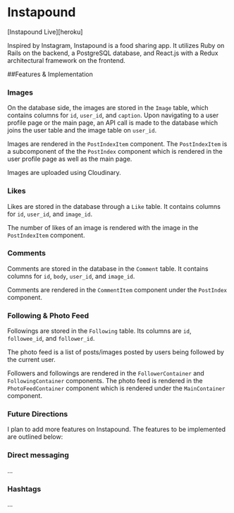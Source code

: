 # Instapound

[Instapound Live][heroku]

Inspired by Instagram, Instapound is a food sharing app.  It utilizes Ruby on Rails on the backend, a PostgreSQL database, and React.js with a Redux architectural framework on the frontend.

##Features & Implementation

### Images

On the database side, the images are stored in the `Image` table, which contains columns for `id`, `user_id`, and `caption`. Upon navigating to a user profile page or the main page, an API call is made to the database which joins the user table and the image table on `user_id`.

Images are rendered in the `PostIndexItem` component.  The `PostIndexItem` is a subcomponent of the the `PostIndex` component which is rendered in the user profile page as well as the main page.

Images are uploaded using Cloudinary.

### Likes
Likes are stored in the database through a `Like` table.  It contains columns for `id`, `user_id`, and `image_id`.

The number of likes of an image is rendered with the image in the `PostIndexItem` component.

### Comments
Comments are stored in the database in the `Comment` table.  It contains columns for `id`, `body`, `user_id`, and `image_id`.

Comments are rendered in the `CommentItem` component under the `PostIndex` component.


### Following & Photo Feed
Followings are stored in the `Following` table.  Its columns are `id`, `followee_id`, and `follower_id`.

The photo feed is a list of posts/images posted by users being followed by the current user.

Followers and followings are rendered in the `FollowerContainer` and `FollowingContainer` components.  The photo feed is rendered in the `PhotoFeedContainer` component which is rendered under the `MainContainer` component.

### Future Directions

I plan to add more features on Instapound.  The features to be implemented are outlined below:

### Direct messaging
...

### Hashtags
...
